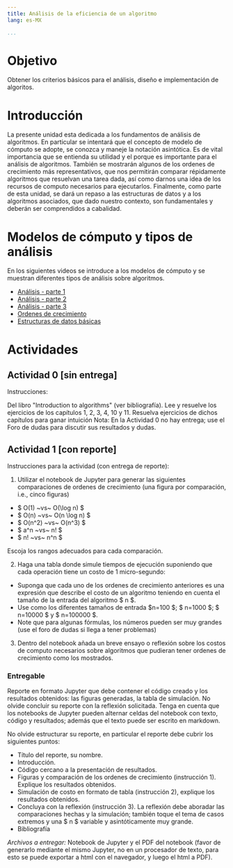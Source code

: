 ```yaml
---
title: Análisis de la eficiencia de un algoritmo
lang: es-MX

...
```



# Objetivo
Obtener los criterios básicos para el análisis, diseño e implementación de algoritos.

# Introducción
La presente unidad esta dedicada a los fundamentos de análisis de algoritmos. En particular se intentará que el concepto de modelo de cómputo se adopte, se conozca y maneje la notación asintótica. Es de vital importancia que se entienda su utilidad y el porque es importante para el análisis de algoritmos. También se mostrarán algunos de los ordenes de crecimiento más representativos, que nos permitirán comparar répidamente algoritmos que resuelvan una tarea dada, así como darnos una idea de los recursos de computo necesarios para ejecutarlos. Finalmente, como parte de esta unidad, se dará un repaso a las estructuras de datos y a los algoritmos asociados, que dado nuestro contexto, son fundamentales y deberán ser comprendidos a cabalidad.

# Modelos de cómputo y tipos de análisis

En los siguientes videos se introduce a los modelos de cómputo y se muestran diferentes tipos de análisis sobre algoritmos.


- [Análisis - parte 1](https://www.youtube.com/watch?v=uUZnpaoEQXs)
- [Análisis - parte 2](https://www.youtube.com/watch?v=CkvfliomNqk)
- [Análisis - parte 3](https://www.youtube.com/watch?v=zRtjk2X2aDE)
- [Ordenes de crecimiento](https://www.youtube.com/watch?v=mX7mZH0Dz8s)
- [Estructuras de datos básicas](https://www.youtube.com/watch?v=fNdtauZa7Mc)

# Actividades

## Actividad 0 [sin entrega]
Instrucciones:

Del libro "Introduction to algorithms" (ver bibliografía). Lee y resuelve los ejercicios de los capítulos 1, 2, 3, 4, 10 y 11.
Resuelva ejercicios de dichos capítulos para ganar intuición
Nota: En la Actividad 0 no hay entrega; use el Foro de dudas para discutir sus resultados y dudas.

## Actividad 1 [con reporte]

Instrucciones para la actividad (con entrega de reporte):

1. Utilizar el notebook de Jupyter para generar las siguientes comparaciones de ordenes de crecimiento (una figura por comparación, i.e., cinco figuras)

- $ O(1) ~vs~ O(\log n) $
- $ O(n) ~vs~ O(n \log n) $
- $ O(n^2) ~vs~ O(n^3) $
- $ a^n ~vs~ n! $
- $ n!  ~vs~ n^n $

Escoja los rangos adecuados para cada comparación. 


2. Haga una tabla donde simule tiempos de ejecución suponiendo que cada operación tiene un costo de 1 micro-segundo:

 - Suponga que cada uno de los ordenes de crecimiento anteriores es una expresión que describe el costo de un algoritmo teniendo en cuenta el tamaño de la entrada del algoritmo $ n $.
 - Use como los diferentes tamaños de entrada $n=100 $; $ n=1000 $; $ n=10000 $ y $ n=100000 $.
 - Note que para algunas fórmulas, los números pueden ser muy grandes (use el foro de dudas si llega a tener problemas)

3. Dentro del notebook añada un breve ensayo o reflexión sobre los costos de computo necesarios sobre algoritmos que pudieran tener ordenes de crecimiento como los mostrados.


### Entregable

Reporte en formato Jupyter que debe contener el código creado y los resultados obtenidos: las figuras generadas, la tabla de simulación. No olvide concluir su reporte con la reflexión solicitada.
Tenga en cuenta que los notebooks de Jupyter pueden alternar celdas del notebook con texto, código y resultados; además que el texto puede ser escrito en markdown.

No olvide estructurar su reporte, en particular el reporte debe cubrir los siguientes puntos:
- Título del reporte, su nombre.
- Introducción.
- Código cercano a la presentación de resultados.
- Figuras y comparación de los ordenes de crecimiento (instrucción 1). Explique los resultados obtenidos.
- Simulación de costo en formato de tabla (instrucción 2), explique los resultados obtenidos.
- Concluya con la reflexión (instrucción 3). La reflexión debe aboradar las comparaciones hechas y la simulación; también toque el tema de casos extremos y una $ n $ variable y asintóticamente muy grande.
- Bibliografía

*Archivos a entregar:* Notebook de Jupyter y el PDF del notebook (favor de generarlo mediante el mismo Jupyter, no en un procesador de texto, para esto se puede exportar a html con el navegador, y luego el html a PDF).

